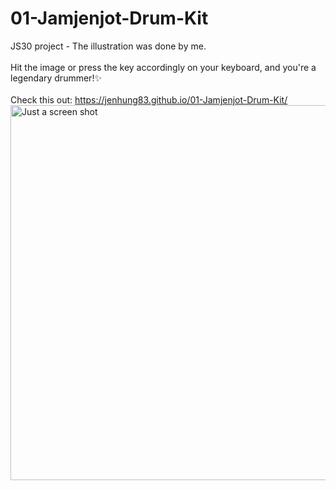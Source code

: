 # 01-Jamjenjot-Drum-Kit
JS30 project - The illustration was done by me.<br>
<br>
Hit the image or press the key accordingly on your keyboard, and you're a legendary drummer!✨<br>
<br>
Check this out: https://jenhung83.github.io/01-Jamjenjot-Drum-Kit/
<br>
<img width="600" alt="Just a screen shot" src="https://user-images.githubusercontent.com/84501108/161711361-5d2a020e-699d-4a6a-a34e-a035fba1c376.png">
